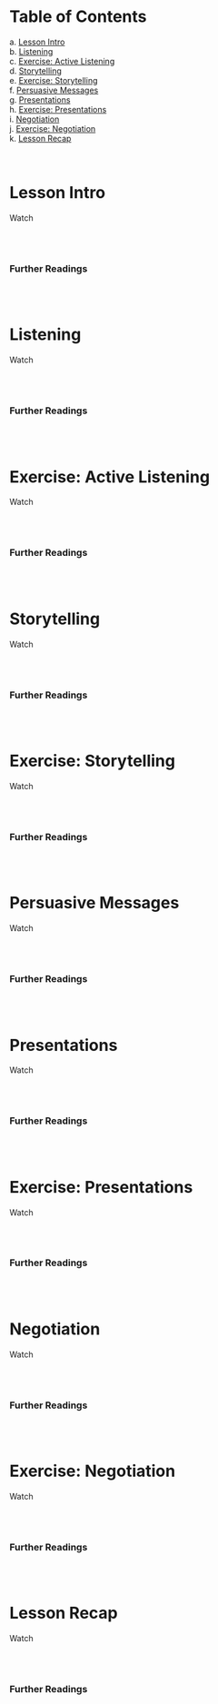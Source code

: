 # Table of Contents

a. [Lesson Intro](#Lesson-Intro) <br>
b. [Listening](#Listening) <br>
c. [Exercise: Active Listening](#Exercise:-Active-Listening) <br>
d. [Storytelling](#Storytelling) <br>
e. [Exercise: Storytelling](#Exercise:-Storytelling) <br>
f. [Persuasive Messages](#Persuasive-Messages) <br>
g. [Presentations](#Presentations) <br>
h. [Exercise: Presentations](#Exercise:-Presentations) <br>
i. [Negotiation](#Negotiation) <br>
j. [Exercise: Negotiation](#Exercise:-Negotiation) <br>
k. [Lesson Recap](#Lesson-Recap) <br>

<br>

# Lesson Intro

Watch []()

<br>
<br>

### Further Readings

[]()

<br>
<br>

# Listening

Watch []()

<br>
<br>

### Further Readings

[]()

<br>
<br>

# Exercise: Active Listening

Watch []()

<br>
<br>

### Further Readings

[]()

<br>
<br>

# Storytelling

Watch []()

<br>
<br>

### Further Readings

[]()

<br>
<br>

# Exercise: Storytelling

Watch []()

<br>
<br>

### Further Readings

[]()

<br>
<br>

# Persuasive Messages

Watch []()

<br>
<br>

### Further Readings

[]()

<br>
<br>

# Presentations

Watch []()

<br>
<br>

### Further Readings

[]()

<br>
<br>

# Exercise: Presentations

Watch []()

<br>
<br>

### Further Readings

[]()

<br>
<br>

# Negotiation

Watch []()

<br>
<br>

### Further Readings

[]()

<br>
<br>

# Exercise: Negotiation

Watch []()

<br>
<br>

### Further Readings

[]()

<br>
<br>

# Lesson Recap

Watch []()

<br>
<br>

### Further Readings

[]()

<br>
<br>